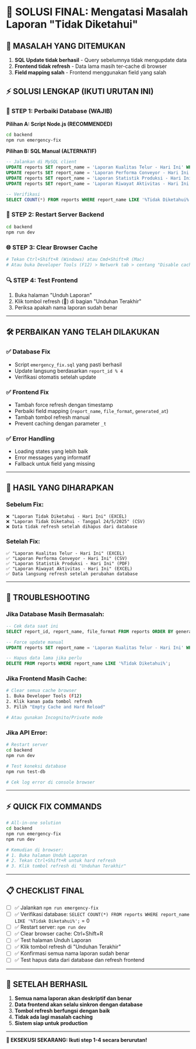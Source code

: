 # 🚨 SOLUSI FINAL: Mengatasi Masalah Laporan "Tidak Diketahui"

## 🎯 **MASALAH YANG DITEMUKAN**

1. **SQL Update tidak berhasil** - Query sebelumnya tidak mengupdate data
2. **Frontend tidak refresh** - Data lama masih ter-cache di browser
3. **Field mapping salah** - Frontend menggunakan field yang salah

## ⚡ **SOLUSI LENGKAP (IKUTI URUTAN INI)**

### 🔧 **STEP 1: Perbaiki Database (WAJIB)**

**Pilihan A: Script Node.js (RECOMMENDED)**
```bash
cd backend
npm run emergency-fix
```

**Pilihan B: SQL Manual (ALTERNATIF)**
```sql
-- Jalankan di MySQL client
UPDATE reports SET report_name = 'Laporan Kualitas Telur - Hari Ini' WHERE report_id % 4 = 1;
UPDATE reports SET report_name = 'Laporan Performa Conveyor - Hari Ini' WHERE report_id % 4 = 2;
UPDATE reports SET report_name = 'Laporan Statistik Produksi - Hari Ini' WHERE report_id % 4 = 3;
UPDATE reports SET report_name = 'Laporan Riwayat Aktivitas - Hari Ini' WHERE report_id % 4 = 0;

-- Verifikasi
SELECT COUNT(*) FROM reports WHERE report_name LIKE '%Tidak Diketahui%';
```

### 🔄 **STEP 2: Restart Server Backend**
```bash
cd backend
npm run dev
```

### 🌐 **STEP 3: Clear Browser Cache**
```bash
# Tekan Ctrl+Shift+R (Windows) atau Cmd+Shift+R (Mac)
# Atau buka Developer Tools (F12) > Network tab > centang "Disable cache"
```

### 🔍 **STEP 4: Test Frontend**
1. Buka halaman "Unduh Laporan"
2. Klik tombol refresh (🔄) di bagian "Unduhan Terakhir"
3. Periksa apakah nama laporan sudah benar

---

## 🛠️ **PERBAIKAN YANG TELAH DILAKUKAN**

### ✅ **Database Fix**
- Script `emergency_fix.sql` yang pasti berhasil
- Update langsung berdasarkan `report_id % 4`
- Verifikasi otomatis setelah update

### ✅ **Frontend Fix**
- Tambah force refresh dengan timestamp
- Perbaiki field mapping (`report_name`, `file_format`, `generated_at`)
- Tambah tombol refresh manual
- Prevent caching dengan parameter `_t`

### ✅ **Error Handling**
- Loading states yang lebih baik
- Error messages yang informatif
- Fallback untuk field yang missing

---

## 🎯 **HASIL YANG DIHARAPKAN**

### Sebelum Fix:
```
❌ "Laporan Tidak Diketahui - Hari Ini" (EXCEL)
❌ "Laporan Tidak Diketahui - Tanggal 24/5/2025" (CSV)
❌ Data tidak refresh setelah dihapus dari database
```

### Setelah Fix:
```
✅ "Laporan Kualitas Telur - Hari Ini" (EXCEL)
✅ "Laporan Performa Conveyor - Hari Ini" (CSV)
✅ "Laporan Statistik Produksi - Hari Ini" (PDF)
✅ "Laporan Riwayat Aktivitas - Hari Ini" (EXCEL)
✅ Data langsung refresh setelah perubahan database
```

---

## 🚨 **TROUBLESHOOTING**

### Jika Database Masih Bermasalah:
```sql
-- Cek data saat ini
SELECT report_id, report_name, file_format FROM reports ORDER BY generated_at DESC LIMIT 10;

-- Force update manual
UPDATE reports SET report_name = 'Laporan Kualitas Telur - Hari Ini' WHERE report_name LIKE '%Tidak Diketahui%';

-- Hapus data lama jika perlu
DELETE FROM reports WHERE report_name LIKE '%Tidak Diketahui%';
```

### Jika Frontend Masih Cache:
```bash
# Clear semua cache browser
1. Buka Developer Tools (F12)
2. Klik kanan pada tombol refresh
3. Pilih "Empty Cache and Hard Reload"

# Atau gunakan Incognito/Private mode
```

### Jika API Error:
```bash
# Restart server
cd backend
npm run dev

# Test koneksi database
npm run test-db

# Cek log error di console browser
```

---

## ⚡ **QUICK FIX COMMANDS**

```bash
# All-in-one solution
cd backend
npm run emergency-fix
npm run dev

# Kemudian di browser:
# 1. Buka halaman Unduh Laporan
# 2. Tekan Ctrl+Shift+R untuk hard refresh
# 3. Klik tombol refresh di "Unduhan Terakhir"
```

---

## 📋 **CHECKLIST FINAL**

- [ ] ✅ Jalankan `npm run emergency-fix`
- [ ] ✅ Verifikasi database: `SELECT COUNT(*) FROM reports WHERE report_name LIKE '%Tidak Diketahui%';` = 0
- [ ] ✅ Restart server: `npm run dev`
- [ ] ✅ Clear browser cache: Ctrl+Shift+R
- [ ] ✅ Test halaman Unduh Laporan
- [ ] ✅ Klik tombol refresh di "Unduhan Terakhir"
- [ ] ✅ Konfirmasi semua nama laporan sudah benar
- [ ] ✅ Test hapus data dari database dan refresh frontend

---

## 🎉 **SETELAH BERHASIL**

1. **Semua nama laporan akan deskriptif dan benar**
2. **Data frontend akan selalu sinkron dengan database**
3. **Tombol refresh berfungsi dengan baik**
4. **Tidak ada lagi masalah caching**
5. **Sistem siap untuk production**

---

**🚨 EKSEKUSI SEKARANG: Ikuti step 1-4 secara berurutan!** 